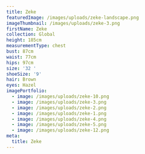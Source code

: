 ```yaml
---
title: Zeke
featuredImage: /images/uploads/zeke-landscape.png
imageThumbnail: /images/uploads/zeke-3.png
firstName: Zeke
collection: Global
height: 185cm
measurementType: chest
bust: 87cm
waist: 77cm
hips: 97cm
size: '32 '
shoeSize: '9'
hair: Brown
eyes: Hazel
imagePortfolio:
  - image: /images/uploads/zeke-10.png
  - image: /images/uploads/zeke-3.png
  - image: /images/uploads/zeke-2.png
  - image: /images/uploads/zeke-1.png
  - image: /images/uploads/zeke-4.png
  - image: /images/uploads/zeke-5.png
  - image: /images/uploads/zeke-12.png
meta:
  title: Zeke
---
```


